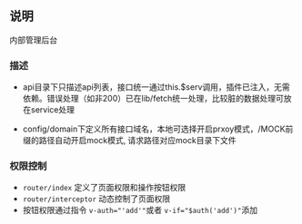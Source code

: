## 说明

内部管理后台

### 描述

- api目录下只描述api列表，接口统一通过this.$serv调用，插件已注入，无需依赖。错误处理（如非200）已在lib/fetch统一处理，比较脏的数据处理可放在service处理

- config/domain下定义所有接口域名，本地可选择开启prxoy模式，/MOCK前缀的路径自动开启mock模式, 请求路径对应mock目录下文件


### 权限控制

- `router/index` 定义了页面权限和操作按钮权限
- `router/interceptor` 动态控制了页面权限
- 按钮权限通过指令 `v-auth="'add'"`或者 `v-if="$auth('add')"`添加





